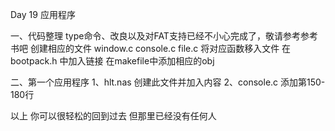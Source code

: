 Day 19	应用程序

一、代码整理
	type命令、改良以及对FAT支持已经不小心完成了，敬请参考参考书吧
	创建相应的文件
	window.c console.c file.c
	将对应函数移入文件
	在bootpack.h 中加入链接
	在makefile中添加相应的obj

二、第一个应用程序
	1、hlt.nas				创建此文件并加入内容
	2、console.c				添加第150-180行
	
以上
							你可以很轻松的回到过去
							但那里已经没有任何人	
